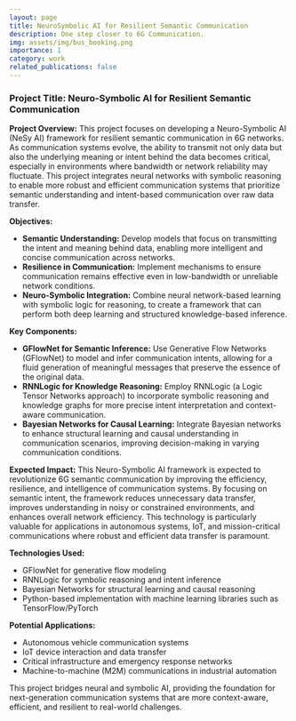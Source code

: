 ```yaml
---
layout: page
title: NeuroSymbolic AI for Resilient Semantic Communication
description: One step closer to 6G Communication.
img: assets/img/bus_booking.png
importance: 1
category: work
related_publications: false
---
```

### Project Title: Neuro-Symbolic AI for Resilient Semantic Communication

**Project Overview:**
This project focuses on developing a Neuro-Symbolic AI (NeSy AI) framework for resilient semantic communication in 6G networks. As communication systems evolve, the ability to transmit not only data but also the underlying meaning or intent behind the data becomes critical, especially in environments where bandwidth or network reliability may fluctuate. This project integrates neural networks with symbolic reasoning to enable more robust and efficient communication systems that prioritize semantic understanding and intent-based communication over raw data transfer.

**Objectives:**
- **Semantic Understanding:** Develop models that focus on transmitting the intent and meaning behind data, enabling more intelligent and concise communication across networks.
- **Resilience in Communication:** Implement mechanisms to ensure communication remains effective even in low-bandwidth or unreliable network conditions.
- **Neuro-Symbolic Integration:** Combine neural network-based learning with symbolic logic for reasoning, to create a framework that can perform both deep learning and structured knowledge-based inference.

**Key Components:**
- **GFlowNet for Semantic Inference:** Use Generative Flow Networks (GFlowNet) to model and infer communication intents, allowing for a fluid generation of meaningful messages that preserve the essence of the original data.
- **RNNLogic for Knowledge Reasoning:** Employ RNNLogic (a Logic Tensor Networks approach) to incorporate symbolic reasoning and knowledge graphs for more precise intent interpretation and context-aware communication.
- **Bayesian Networks for Causal Learning:** Integrate Bayesian networks to enhance structural learning and causal understanding in communication scenarios, improving decision-making in varying communication conditions.

**Expected Impact:**
This Neuro-Symbolic AI framework is expected to revolutionize 6G semantic communication by improving the efficiency, resilience, and intelligence of communication systems. By focusing on semantic intent, the framework reduces unnecessary data transfer, improves understanding in noisy or constrained environments, and enhances overall network efficiency. This technology is particularly valuable for applications in autonomous systems, IoT, and mission-critical communications where robust and efficient data transfer is paramount.

**Technologies Used:**
- GFlowNet for generative flow modeling
- RNNLogic for symbolic reasoning and intent inference
- Bayesian Networks for structural learning and causal reasoning
- Python-based implementation with machine learning libraries such as TensorFlow/PyTorch

**Potential Applications:**
- Autonomous vehicle communication systems
- IoT device interaction and data transfer
- Critical infrastructure and emergency response networks
- Machine-to-machine (M2M) communications in industrial automation

This project bridges neural and symbolic AI, providing the foundation for next-generation communication systems that are more context-aware, efficient, and resilient to real-world challenges.